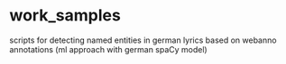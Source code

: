 # work_samples
scripts for detecting named entities in german lyrics based on webanno annotations (ml approach with german spaCy model)
